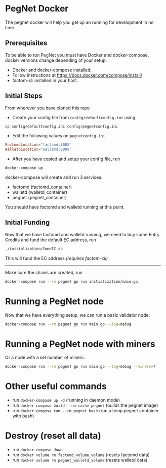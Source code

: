 # PegNet Docker

The pegnet docker will help you get up an running for development in no time.

## Prerequisites
To be able to run PegNet you must have Docker and docker-compose, docker versions change depending of your setup.
- Docker and docker-compose installed.
- Follow instructions at https://docs.docker.com/compose/install/
- factom-cli installed in your host.

## Initial Steps
From wherever you have cloned this repo

- Create your config file from `config/defaultconfig.ini` using

```bash
cp config/defaultconfig.ini config/pegnetconfig.ini
```

- Edit the following values on `pegnetconfig.ini`
```ini
FactomdLocation="factomd:8088"
WalletdLocation="walletd:8089"
```

- After you have copied and setup your config file, run

```bash
docker-compose up
```

docker-compose will create and run 3 services:
- factomd (factomd_container)
- walletd (walletd_container)
- pegnet (pegnet_container)

You should have factomd and walletd running at this point.

## Initial Funding
Now that we have factomd and walletd running, we need to buy some Entry Credits and fund the default EC address, run

```bash
./initialization/fundEC.sh
```

This will fund the EC address *(requires factom-cli)*

---

Make sure the chains are created, run

```bash
docker-compose run --rm pegnet go run initialization/main.go
```

# Running a PegNet node
Now that we have everything setup, we can run a basic validator node:

```bash
docker-compose run --rm pegnet go run main.go --log=debug
```

# Running a PegNet node with miners
Or a node with a set number of miners:

```bash
docker-compose run --rm pegnet go run main.go --log=debug --miners=4
```

# Other useful commands
- run `docker-compose up -d` (running in daemon mode)
- run `docker-compose build --no-cache pegnet` (builds the pegnet image) 
- run `docker-compose run --rm pegnet bash` (run a temp pegnet container with bash)

# Destroy (reset all data)
- run `docker-compose down`
- run `docker volume rm factomd_volume_volume` (resets factomd data)
- run `docker volume rm pegnet_walletd_volume` (resets walletd data)